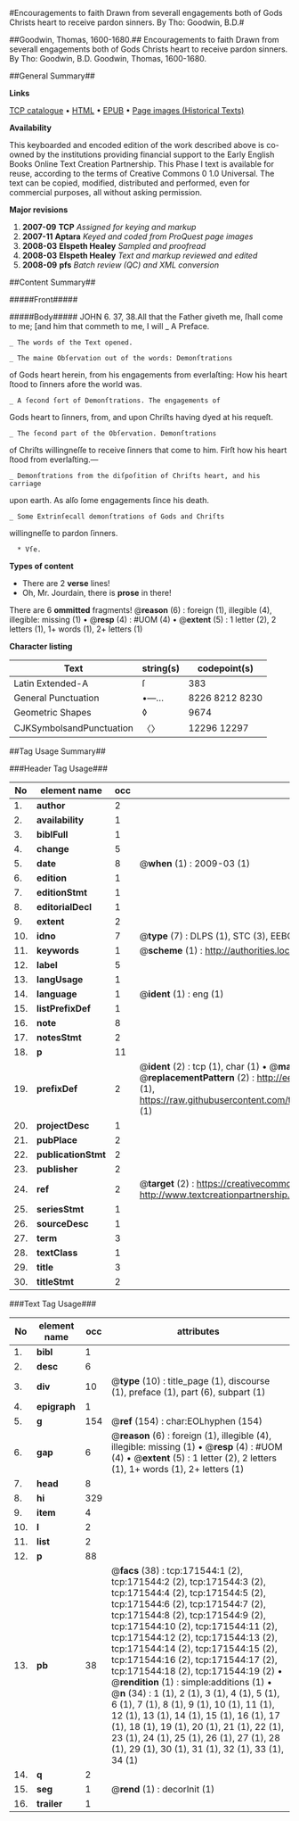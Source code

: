 #Encouragements to faith Drawn from severall engagements both of Gods Christs heart to receive pardon sinners. By Tho: Goodwin, B.D.#

##Goodwin, Thomas, 1600-1680.##
Encouragements to faith Drawn from severall engagements both of Gods Christs heart to receive pardon sinners. By Tho: Goodwin, B.D.
Goodwin, Thomas, 1600-1680.

##General Summary##

**Links**

[TCP catalogue](http://www.ota.ox.ac.uk/tcp/)  • 
[HTML](http://tei.it.ox.ac.uk/tcp/Texts-HTML/free/A85/A85434.html)  • 
[EPUB](http://tei.it.ox.ac.uk/tcp/Texts-EPUB/free/A85/A85434.epub) • 
[Page images (Historical Texts)](https://data.historicaltexts.jisc.ac.uk/view?pubId=eebo-99834910e&pageId=eebo-99834910e-171544-1)

**Availability**

This keyboarded and encoded edition of the
	       work described above is co-owned by the institutions
	       providing financial support to the Early English Books
	       Online Text Creation Partnership. This Phase I text is
	       available for reuse, according to the terms of Creative
	       Commons 0 1.0 Universal. The text can be copied,
	       modified, distributed and performed, even for
	       commercial purposes, all without asking permission.

**Major revisions**

1. __2007-09__ __TCP__ *Assigned for keying and markup*
1. __2007-11__ __Aptara__ *Keyed and coded from ProQuest page images*
1. __2008-03__ __Elspeth Healey__ *Sampled and proofread*
1. __2008-03__ __Elspeth Healey__ *Text and markup reviewed and edited*
1. __2008-09__ __pfs__ *Batch review (QC) and XML conversion*

##Content Summary##

#####Front#####

#####Body#####
JOHN 6. 37, 38.All that the Father giveth me, ſhall come to me; [and
him that commeth to me, I will 
    _ A Preface.

    _ The words of the Text opened.

    _ The maine Obſervation out of the words: Demonſtrations
of Gods heart herein, from his engagements from
everlaſting: How his heart ſtood to ſinners afore the
world was.

    _ A ſecond ſort of Demonſtrations. The engagements of
Gods heart to ſinners, from, and upon Chriſts having
dyed at his requeſt.

    _ The ſecond part of the Obſervation. Demonſtrations
of Chriſts willingneſſe to receive ſinners that come
to him. Firſt how his heart ſtood from everlaſting.—

    _ Demonſtrations from the diſpoſition of Chriſts heart, and his carriage
upon earth. As alſo ſome engagements ſince his death.

    _ Some Extrinſecall demonſtrations of Gods and Chriſts
willingneſſe to pardon ſinners.

      * Vſe.

**Types of content**

  * There are 2 **verse** lines!
  * Oh, Mr. Jourdain, there is **prose** in there!

There are 6 **ommitted** fragments! 
 @__reason__ (6) : foreign (1), illegible (4), illegible: missing (1)  •  @__resp__ (4) : #UOM (4)  •  @__extent__ (5) : 1 letter (2), 2 letters (1), 1+ words (1), 2+ letters (1)

**Character listing**


|Text|string(s)|codepoint(s)|
|---|---|---|
|Latin Extended-A|ſ|383|
|General Punctuation|•—…|8226 8212 8230|
|Geometric Shapes|◊|9674|
|CJKSymbolsandPunctuation|〈〉|12296 12297|

##Tag Usage Summary##

###Header Tag Usage###

|No|element name|occ|attributes|
|---|---|---|---|
|1.|__author__|2||
|2.|__availability__|1||
|3.|__biblFull__|1||
|4.|__change__|5||
|5.|__date__|8| @__when__ (1) : 2009-03 (1)|
|6.|__edition__|1||
|7.|__editionStmt__|1||
|8.|__editorialDecl__|1||
|9.|__extent__|2||
|10.|__idno__|7| @__type__ (7) : DLPS (1), STC (3), EEBO-CITATION (1), PROQUEST (1), VID (1)|
|11.|__keywords__|1| @__scheme__ (1) : http://authorities.loc.gov/ (1)|
|12.|__label__|5||
|13.|__langUsage__|1||
|14.|__language__|1| @__ident__ (1) : eng (1)|
|15.|__listPrefixDef__|1||
|16.|__note__|8||
|17.|__notesStmt__|2||
|18.|__p__|11||
|19.|__prefixDef__|2| @__ident__ (2) : tcp (1), char (1)  •  @__matchPattern__ (2) : ([0-9\-]+):([0-9IVX]+) (1), (.+) (1)  •  @__replacementPattern__ (2) : http://eebo.chadwyck.com/downloadtiff?vid=$1&page=$2 (1), https://raw.githubusercontent.com/textcreationpartnership/Texts/master/tcpchars.xml#$1 (1)|
|20.|__projectDesc__|1||
|21.|__pubPlace__|2||
|22.|__publicationStmt__|2||
|23.|__publisher__|2||
|24.|__ref__|2| @__target__ (2) : https://creativecommons.org/publicdomain/zero/1.0/ (1), http://www.textcreationpartnership.org/docs/. (1)|
|25.|__seriesStmt__|1||
|26.|__sourceDesc__|1||
|27.|__term__|3||
|28.|__textClass__|1||
|29.|__title__|3||
|30.|__titleStmt__|2||


###Text Tag Usage###

|No|element name|occ|attributes|
|---|---|---|---|
|1.|__bibl__|1||
|2.|__desc__|6||
|3.|__div__|10| @__type__ (10) : title_page (1), discourse (1), preface (1), part (6), subpart (1)|
|4.|__epigraph__|1||
|5.|__g__|154| @__ref__ (154) : char:EOLhyphen (154)|
|6.|__gap__|6| @__reason__ (6) : foreign (1), illegible (4), illegible: missing (1)  •  @__resp__ (4) : #UOM (4)  •  @__extent__ (5) : 1 letter (2), 2 letters (1), 1+ words (1), 2+ letters (1)|
|7.|__head__|8||
|8.|__hi__|329||
|9.|__item__|4||
|10.|__l__|2||
|11.|__list__|2||
|12.|__p__|88||
|13.|__pb__|38| @__facs__ (38) : tcp:171544:1 (2), tcp:171544:2 (2), tcp:171544:3 (2), tcp:171544:4 (2), tcp:171544:5 (2), tcp:171544:6 (2), tcp:171544:7 (2), tcp:171544:8 (2), tcp:171544:9 (2), tcp:171544:10 (2), tcp:171544:11 (2), tcp:171544:12 (2), tcp:171544:13 (2), tcp:171544:14 (2), tcp:171544:15 (2), tcp:171544:16 (2), tcp:171544:17 (2), tcp:171544:18 (2), tcp:171544:19 (2)  •  @__rendition__ (1) : simple:additions (1)  •  @__n__ (34) : 1 (1), 2 (1), 3 (1), 4 (1), 5 (1), 6 (1), 7 (1), 8 (1), 9 (1), 10 (1), 11 (1), 12 (1), 13 (1), 14 (1), 15 (1), 16 (1), 17 (1), 18 (1), 19 (1), 20 (1), 21 (1), 22 (1), 23 (1), 24 (1), 25 (1), 26 (1), 27 (1), 28 (1), 29 (1), 30 (1), 31 (1), 32 (1), 33 (1), 34 (1)|
|14.|__q__|2||
|15.|__seg__|1| @__rend__ (1) : decorInit (1)|
|16.|__trailer__|1||

